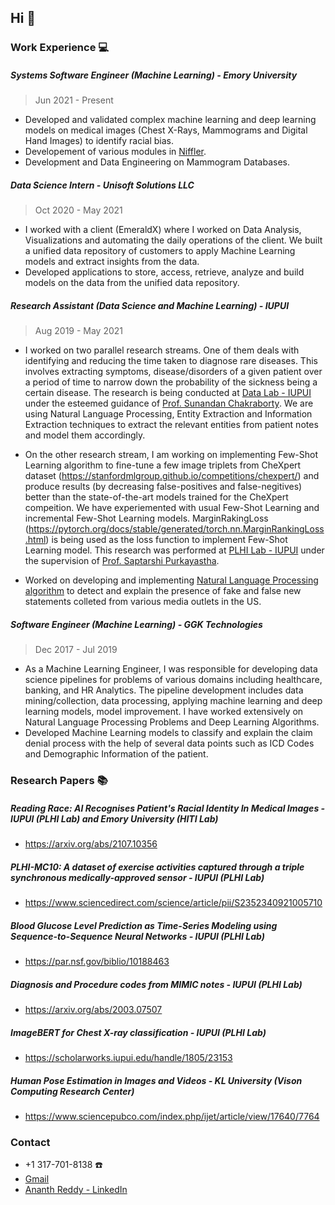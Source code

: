 ## Hi 👋

### Work Experience :computer:

##### Systems Software Engineer (Machine Learning) - Emory University
> Jun 2021 - Present

- Developed and validated complex machine learning and deep learning models on medical images (Chest X-Rays, Mammograms and Digital Hand Images) to identify racial bias.
- Developement of various modules in [Niffler](github.com/Emory-HITI/Niffler/).
- Development and Data Engineering on Mammogram Databases.

##### Data Science Intern - Unisoft Solutions LLC
> Oct 2020 - May 2021

- I worked with a client (EmeraldX) where I worked on Data Analysis, Visualizations and automating the daily operations of the client. We built a unified data repository of customers to apply Machine Learning models and extract insights from the data.
- Developed applications to store, access, retrieve, analyze and build models on the data from the unified data repository.

##### Research Assistant (Data Science and Machine Learning) - IUPUI
> Aug 2019 - May 2021

- I worked on two parallel research streams. One of them deals with identifying and reducing the time taken to diagnose rare diseases. This involves extracting symptoms, disease/disorders of a given patient over a period of time to narrow down the probability of the sickness being a certain disease. The research is being conducted at [Data Lab - IUPUI](https://data.soic.iupui.edu/people.html) under the esteemed guidance of [Prof. Sunandan Chakraborty](https://soic.iupui.edu/people/sunandan-chakraborty/). We are using Natural Language Processing, Entity Extraction and Information Extraction techniques to extract the relevant entities from patient notes and model them accordingly.

- On the other research stream, I am working on implementing Few-Shot Learning algorithm to fine-tune a few image triplets from CheXpert dataset (https://stanfordmlgroup.github.io/competitions/chexpert/) and produce results (by decreasing false-positives and false-negitives) better than the state-of-the-art models trained for the CheXpert compeition. We have experiemented with usual Few-Shot Learning and incremental Few-Shot Learning models. MarginRakingLoss (https://pytorch.org/docs/stable/generated/torch.nn.MarginRankingLoss.html) is being used as the loss function to implement Few-Shot Learning model. This research was performed at [PLHI Lab - IUPUI](https://plhi.sitehost.iu.edu/) under the supervision of [Prof. Saptarshi Purkayastha](https://soic.iupui.edu/people/saptarshi-purkayastha/).

- Worked on developing and implementing [Natural Language Processing algorithm](https://github.com/anbhimi/fake_news_detection) to detect and explain the presence of fake and false new statements colleted from various media outlets in the US.

##### Software Engineer (Machine Learning) - GGK Technologies
> Dec 2017 - Jul 2019

- As a Machine Learning Engineer, I was responsible for developing data science pipelines for problems of various domains including healthcare, banking, and HR Analytics. The pipeline development includes data mining/collection, data processing, applying machine learning and deep learning models, model improvement. I have worked extensively on Natural Language Processing Problems and Deep Learning Algorithms.
- Developed Machine Learning models to classify and explain the claim denial process with the help of several data points such as ICD Codes and Demographic Information of the patient.

### Research Papers :books:

##### Reading Race: AI Recognises Patient's Racial Identity In Medical Images - IUPUI (PLHI Lab) and Emory University (HITI Lab)
* https://arxiv.org/abs/2107.10356

##### PLHI-MC10: A dataset of exercise activities captured through a triple synchronous medically-approved sensor - IUPUI (PLHI Lab)
* https://www.sciencedirect.com/science/article/pii/S2352340921005710

##### Blood Glucose Level Prediction as Time-Series Modeling using Sequence-to-Sequence Neural Networks - IUPUI (PLHI Lab)
* https://par.nsf.gov/biblio/10188463

##### Diagnosis and Procedure codes from MIMIC notes - IUPUI (PLHI Lab)
* https://arxiv.org/abs/2003.07507

##### ImageBERT for Chest X-ray classification - IUPUI (PLHI Lab)
* https://scholarworks.iupui.edu/handle/1805/23153

##### Human Pose Estimation in Images and Videos - KL University (Vison Computing Research Center)
* https://www.sciencepubco.com/index.php/ijet/article/view/17640/7764


### Contact

* +1 317-701-8138 :phone:
* [Gmail](mailto:bananthreddy30@gmail.com)
* [Ananth Reddy - LinkedIn](https://www.linkedin.com/in/ananth-reddy-703245188/)

<!--
**anbhimi/anbhimi** is a ✨ _special_ ✨ repository because its `README.md` (this file) appears on your GitHub profile.

Here are some ideas to get you started:

- 🔭 I’m currently working on ...
- 🌱 I’m currently learning ...
- 👯 I’m looking to collaborate on ...
- 🤔 I’m looking for help with ...
- 💬 Ask me about ...
- 📫 How to reach me: ...
- 😄 Pronouns: ...
- ⚡ Fun fact: ...
-->
